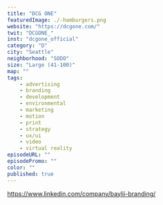 ```yaml
---
title: "DCG ONE"
featuredImage: ./-hamburgers.png
website: "https://dcgone.com/"
twit: "DCGONE_"
inst: "dcgone_official"
category: "D"
city: "Seattle"
neighborhood: "SODO"
size: "Large (41-100)"
map: ""
tags:
    - advertising 
    - branding 
    - development 
    - environmental 
    - marketing 
    - motion 
    - print 
    - strategy 
    - ux/ui 
    - video 
    - virtual reality 
episodeURL: ""
episodePromo: ""
color: ""
published: true
---
```


https://www.linkedin.com/company/baylii-branding/
